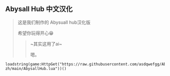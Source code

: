 ## Abysall Hub 中文汉化
> 这是我们制作的 Abysuall hub汉化版
> 
> 希望你玩得开心😁
>> ~其实这用了ai~
>> 
>> 嗯。
    
~~~luau
loadstring(game:HttpGet("https://raw.githubusercontent.com/asdqwefgg/AbysallHub-zh/main/AbysallHub.lua"))()
~~~

